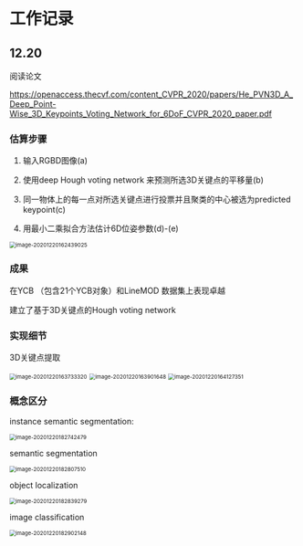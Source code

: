 # 工作记录

## 12.20 

阅读论文

https://openaccess.thecvf.com/content_CVPR_2020/papers/He_PVN3D_A_Deep_Point-Wise_3D_Keypoints_Voting_Network_for_6DoF_CVPR_2020_paper.pdf

### 估算步骤

1. 输入RGBD图像(a)

2. 使用deep Hough voting network 来预测所选3D关键点的平移量(b)

3. 同一物体上的每一点对所选关键点进行投票并且聚类的中心被选为predicted keypoint(c)

4. 用最小二乘拟合方法估计6D位姿参数(d)-(e)

   

<img src="/home/fnoy/.config/Typora/typora-user-images/image-20201220162439025.png" alt="image-20201220162439025" style="zoom:67%;" />



### 成果

在YCB （包含21个YCB对象）和LineMOD 数据集上表现卓越

建立了基于3D关键点的Hough voting network



### 实现细节

3D关键点提取

<img src="/home/fnoy/.config/Typora/typora-user-images/image-20201220163733320.png" alt="image-20201220163733320" style="zoom:67%;" />





<img src="/home/fnoy/.config/Typora/typora-user-images/image-20201220163901648.png" alt="image-20201220163901648" style="zoom:67%;" />





<img src="/home/fnoy/.config/Typora/typora-user-images/image-20201220164127351.png" alt="image-20201220164127351" style="zoom:67%;" />



### 概念区分

instance semantic segmentation:

<img src="/home/fnoy/.config/Typora/typora-user-images/image-20201220182742479.png" alt="image-20201220182742479" style="zoom:67%;" />

semantic segmentation

<img src="/home/fnoy/.config/Typora/typora-user-images/image-20201220182807510.png" alt="image-20201220182807510" style="zoom:67%;" />

object localization

<img src="/home/fnoy/.config/Typora/typora-user-images/image-20201220182839279.png" alt="image-20201220182839279" style="zoom:67%;" />

image classification

<img src="/home/fnoy/.config/Typora/typora-user-images/image-20201220182902148.png" alt="image-20201220182902148" style="zoom:67%;" />